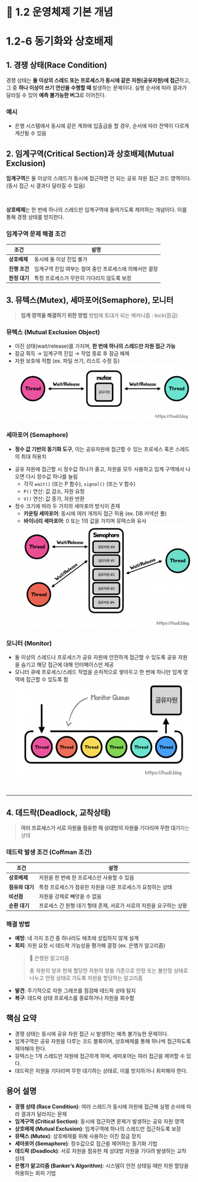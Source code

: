 # 📘 1.2 운영체제 기본 개념

# 1.2-6 동기화와 상호배제

## 1. 경쟁 상태(Race Condition)

경쟁 상태는 **둘 이상의 스레드 또는 프로세스가 동시에 같은 자원(공유자원)에 접근**하고, 그 중 **하나 이상이 쓰기 연산을 수행할 때** 발생하는 문제이다. 실행 순서에 따라 결과가 달라질 수 있어 **예측 불가능한 버그**로 이어진다.

### 예시

* 은행 시스템에서 동시에 같은 계좌에 입출금을 할 경우, 순서에 따라 잔액이 다르게 계산될 수 있음

## 2. 임계구역(Critical Section)과 상호배제(Mutual Exclusion)

**임계구역**은 둘 이상의 스레드가 동시에 접근하면 안 되는 공유 자원 접근 코드 영역이다. (동시 접근 시 결과다 달라질 수 있음)

<br />

**상호배제**는 한 번에 하나의 스레드만 임계구역에 들어가도록 제어하는 개념이다. 이를 통해 경쟁 상태를 방지한다.

### 임계구역 문제 해결 조건

| 조건        | 설명                              |
| --------- | ------------------------------- |
| **상호배제**  | 동시에 둘 이상 진입 불가                  |
| **진행 조건** | 임계구역 진입 여부는 참여 중인 프로세스에 의해서만 결정 |
| **한정 대기** | 특정 프로세스가 무한히 기다리지 않도록 보장        |

## 3. 뮤텍스(Mutex), 세마포어(Semaphore), 모니터
> **임계 영역을 해결하기 위한 방법**
> 방법에 토대가 되는 매커니즘 : lock(잠금)

### 뮤텍스 (Mutual Exclusion Object)

* 이진 상태(wait/release)를 가지며, **한 번에 하나의 스레드만 자원 접근 가능**
* 잠금 획득 → 임계구역 진입 → 작업 종료 후 잠금 해제
* 자원 보호에 적합 (ex. 파일 쓰기, 리스트 수정 등)
![mutex](./images/1-2-6_mutex.png)


### 세마포어 (Semaphore)

* **정수 값 기반의 동기화 도구**, 이는 공유자원에 접근할 수 있는 프로세스 혹은 스레드의 최대 허용치
- 공유 자원에 접근할 시 정수값 하나가 줄고, 자원을 모두 사용하고 임계 구역에서 나오면 다시 정수값 하나를 늘림
    - 각각 `wait()` (또는 P 함수), `signal()` (또는 V 함수)
    * `P()` 연산: 값 감소, 자원 요청
    * `V()` 연산: 값 증가, 자원 반환
- 정수 크기에 따라 두 가지의 세마포어 방식이 존재
    * **카운팅 세마포어**: 동시에 여러 개까지 접근 허용 (ex. DB 커넥션 풀)
    * **바이너리 세마포어**: 0 또는 1의 값을 가지며 뮤텍스와 유사
![semaphore](./images/1-2-6_semaphore.png)

### 모니터 (Monitor)
- 둘 이상의 스레드나 프로세스가 공유 자원에 안전하게 접근할 수 있도록 공유 자원을 숨기고 해당 접근에 대해 인터페이스만 제공
- 모니터 큐에 프로세스/스레드 작업을 순차적으로 쌓아두고 한 번에 하나만 임계 영역에 접근할 수 있도록 함
![모니터](./images/1-2-6_monitor.png)

<br />

---

## 4. 데드락(Deadlock, 교착상태)

> **여러 프로세스가 서로 자원을 점유한 채 상대방의 자원을 기다리며 무한 대기**하는 상태

### 데드락 발생 조건 (Coffman 조건)

| 조건         | 설명                        |
| ---------- | ------------------------- |
| **상호배제**   | 자원을 한 번에 한 프로세스만 사용할 수 있음 |
| **점유와 대기** | 특정 프로세스가 점유한 자원을 다른 프로세스가 요청하는 상태   |
| **비선점**    | 자원을 강제로 빼앗을 수 없음          |
| **순환 대기**  | 프로세스 간 원형 대기 형태 존재, 서로가 서로의 자원을 요구하는 상황   |

### 해결 방법

* **예방**: 네 가지 조건 중 하나라도 애초에 성립하지 않게 설계
* **회피**: 자원 요청 시 데드락 가능성을 평가해 결정 (ex. 은행가 알고리즘)
    > 🏦 은행원 알고리즘
    >
    > 총 자원의 양과 현재 할당한 자원의 양을 기준으로 안정 또는 불안정 상태로 나누고 안정 상태로 가도록 자원을 할당하는 알고리즘
* **발견**: 주기적으로 자원 그래프를 점검해 데드락 상태 탐지
* **복구**: 데드락 상태 프로세스를 종료하거나 자원을 회수함

## 핵심 요약

* 경쟁 상태는 동시에 공유 자원 접근 시 발생하는 예측 불가능한 문제이다.
* 임계구역은 공유 자원을 다루는 코드 블록이며, 상호배제를 통해 하나씩 접근하도록 제어해야 한다.
* 뮤텍스는 1개 스레드만 자원에 접근하게 하며, 세마포어는 여러 접근을 제어할 수 있다.
* 데드락은 자원을 기다리며 무한 대기하는 상태로, 이를 방지하거나 회피해야 한다.

## 용어 설명

* **경쟁 상태 (Race Condition)**: 여러 스레드가 동시에 자원에 접근해 실행 순서에 따라 결과가 달라지는 문제
* **임계구역 (Critical Section)**: 동시에 접근하면 문제가 발생하는 공유 자원 영역
* **상호배제 (Mutual Exclusion)**: 임계구역에 하나의 스레드만 접근하도록 보장
* **뮤텍스 (Mutex)**: 상호배제를 위해 사용하는 이진 잠금 장치
* **세마포어 (Semaphore)**: 정수값으로 접근을 제어하는 동기화 기법
* **데드락 (Deadlock)**: 서로 자원을 점유한 채 상대방 자원을 기다려 발생하는 교착 상태
* **은행가 알고리즘 (Banker’s Algorithm)**: 시스템이 안전 상태일 때만 자원 할당을 허용하는 회피 기법
